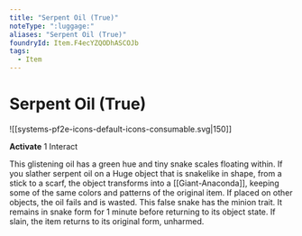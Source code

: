 ```yaml
---
title: "Serpent Oil (True)"
noteType: ":luggage:"
aliases: "Serpent Oil (True)"
foundryId: Item.F4ecYZQODhASCOJb
tags:
  - Item
---
```


# Serpent Oil (True)
![[systems-pf2e-icons-default-icons-consumable.svg|150]]

**Activate** 1 Interact

This glistening oil has a green hue and tiny snake scales floating within. If you slather serpent oil on a Huge object that is snakelike in shape, from a stick to a scarf, the object transforms into a [[Giant-Anaconda]], keeping some of the same colors and patterns of the original item. If placed on other objects, the oil fails and is wasted. This false snake has the minion trait. It remains in snake form for 1 minute before returning to its object state. If slain, the item returns to its original form, unharmed.
